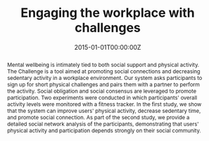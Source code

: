 ---
title: "Engaging the workplace with challenges"
authors:
- admin
- N. Farve
date: "2015-01-01T00:00:00Z"
doi: ""

author_notes:
- ""
- ""

# Schedule page publish date (NOT publication's date).
publishDate: "2015-01-01T00:00:00Z"

# Publication type.
# Legend: 0 = Uncategorized; 1 = Conference paper; 2 = Journal article;
# 3 = Preprint / Working Paper; 4 = Report; 5 = Book; 6 = Book section;
# 7 = Thesis; 8 = Patent
publication_types: ["1"]

# Publication name and optional abbreviated publication name.
publication: In *International Conference on Persuasive Technologies* 
publication_short: In *International Conference on Persuasive Technologies* 

abstract: "Mental wellbeing is intimately tied to both social support and physical activity. The Challenge is a tool aimed at promoting social connections and decreasing sedentary activity in a workplace environment. Our system asks participants to sign up for short physical challenges and pairs them with a partner to perform the activity. Social obligation and social consensus are leveraged to promote participation. Two experiments were conducted in which participants' overall activity levels were monitored with a fitness tracker. In the first study, we show that the system can improve users' physical activity, decrease sedentary time, and promote social connection. As part of the second study, we provide a detailed social network analysis of the participants, demonstrating that users' physical activity and participation depends strongly on their social community."

# Summary. An optional shortened abstract.
summary: The Challenge is a tool aimed at promoting social connections and decreasing sedentary activity in a workplace environment. Participants are paired with a partner to complete short physical challenges, leveraging social obligation and social consensus to drive behavior change.

tags:
- Behavior Change
- Wellbeing
- Affective Computing
- Human-Computer Interaction
- Network Analysis
featured: false

links:
- name: Extended paper
  url: https://drive.google.com/file/d/15Pimm1FwwxSPPX04KTr84ilVHJvVExPd/view?usp=sharing
url_pdf: https://drive.google.com/file/d/168_D8T70JbQsrhTU0_6ZuFUyD14NbY1-/view?usp=sharing
url_code: ''
url_dataset: ''
url_poster: ''
url_project: ''
url_slides: ''
url_source: ''
url_video: https://www.youtube.com/watch?v=coyW2yzQhFg

# Featured image
# To use, add an image named `featured.jpg/png` to your page's folder. 
image:
  caption: ''
  focal_point: Center
  preview_only: false

# Associated Projects (optional).
#   Associate this publication with one or more of your projects.
#   Simply enter your project's folder or file name without extension.
#   E.g. `internal-project` references `content/project/internal-project/index.md`.
#   Otherwise, set `projects: []`.
projects: []

# Slides (optional).
#   Associate this publication with Markdown slides.
#   Simply enter your slide deck's filename without extension.
#   E.g. `slides: "example"` references `content/slides/example/index.md`.
#   Otherwise, set `slides: ""`.
slides: ""
---